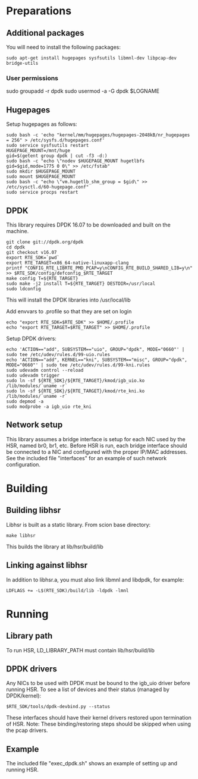# Preparations

## Additional packages
You will need to install the following packages:
```
sudo apt-get install hugepages sysfsutils libmnl-dev libpcap-dev bridge-utils
```

### User permissions
sudo groupadd -r dpdk
sudo usermod -a -G dpdk $LOGNAME

## Hugepages
Setup hugepages as follows:
```
sudo bash -c 'echo "kernel/mm/hugepages/hugepages-2048kB/nr_hugepages = 256" > /etc/sysfs.d/hugepages.conf'
sudo service sysfsutils restart
HUGEPAGE_MOUNT=/mnt/huge
gid=$(getent group dpdk | cut -f3 -d:)
sudo bash -c "echo \"nodev $HUGEPAGE_MOUNT hugetlbfs gid=$gid,mode=1775 0 0\" >> /etc/fstab"
sudo mkdir $HUGEPAGE_MOUNT
sudo mount $HUGEPAGE_MOUNT
sudo bash -c "echo \"vm.hugetlb_shm_group = $gid\" >> /etc/sysctl.d/60-hugepage.conf"
sudo service procps restart
```

## DPDK
This library requires DPDK 16.07 to be downloaded and built on the machine.
```
git clone git://dpdk.org/dpdk
cd dpdk
git checkout v16.07
export RTE_SDK=`pwd`
export RTE_TARGET=x86_64-native-linuxapp-clang
printf "CONFIG_RTE_LIBRTE_PMD_PCAP=y\nCONFIG_RTE_BUILD_SHARED_LIB=y\n" >> $RTE_SDK/config/defconfig_$RTE_TARGET
make config T=${RTE_TARGET}
sudo make -j2 install T=${RTE_TARGET} DESTDIR=/usr/local
sudo ldconfig
```
This will install the DPDK libraries into /usr/local/lib

Add envvars to .profile so that they are set on login
```
echo "export RTE_SDK=$RTE_SDK" >> $HOME/.profile
echo "export RTE_TARGET=$RTE_TARGET" >> $HOME/.profile
```

Setup DPDK drivers:
```
echo 'ACTION=="add", SUBSYSTEM=="uio", GROUP="dpdk", MODE="0660"' | sudo tee /etc/udev/rules.d/99-uio.rules
echo 'ACTION=="add", KERNEL=="kni", SUBSYSTEM=="misc", GROUP="dpdk", MODE="0660"' | sudo tee /etc/udev/rules.d/99-kni.rules
sudo udevadm control --reload
sudo udevadm trigger
sudo ln -sf ${RTE_SDK}/${RTE_TARGET}/kmod/igb_uio.ko /lib/modules/`uname -r`
sudo ln -sf ${RTE_SDK}/${RTE_TARGET}/kmod/rte_kni.ko /lib/modules/`uname -r`
sudo depmod -a
sudo modprobe -a igb_uio rte_kni
```

## Network setup
This library assumes a bridge interface is setup for each NIC used by the HSR, named br0, br1, etc.
Before HSR is run, each bridge interface should be connected to a NIC and configured with the proper IP/MAC addresses.
See the included file "interfaces" for an example of such network configuration.


# Building

## Building libhsr
Libhsr is built as a static library. From scion base directory:
```
make libhsr
```
This builds the library at lib/hsr/build/lib

## Linking against libhsr
In addition to libhsr.a, you must also link libmnl and libdpdk, for example:
```
LDFLAGS += -L$(RTE_SDK)/build/lib -ldpdk -lmnl
```


# Running

## Library path
To run HSR, LD_LIBRARY_PATH must contain lib/hsr/build/lib

## DPDK drivers
Any NICs to be used with DPDK must be bound to the igb_uio driver before running HSR. To see a list of devices and their status (managed by DPDK/kernel):
```
$RTE_SDK/tools/dpdk-devbind.py --status
```
These interfaces should have their kernel drivers restored upon termination of HSR.
Note: These binding/restoring steps should be skipped when using the pcap drivers.

## Example
The included file "exec_dpdk.sh" shows an example of setting up and running HSR.
